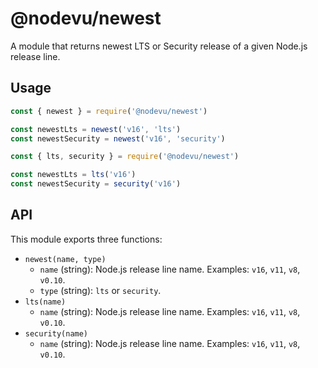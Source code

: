# @nodevu/newest

A module that returns newest LTS or Security release of a given Node.js release line.

## Usage

```js
const { newest } = require('@nodevu/newest')

const newestLts = newest('v16', 'lts')
const newestSecurity = newest('v16', 'security')
```

```js
const { lts, security } = require('@nodevu/newest')

const newestLts = lts('v16')
const newestSecurity = security('v16')
```

## API

This module exports three functions:

- `newest(name, type)`
  - `name` (string): Node.js release line name. Examples: `v16`, `v11`, `v8`, `v0.10`.
  - `type` (string): `lts` or `security`.
- `lts(name)`
  - `name` (string): Node.js release line name. Examples: `v16`, `v11`, `v8`, `v0.10`.
- `security(name)`
  - `name` (string): Node.js release line name. Examples: `v16`, `v11`, `v8`, `v0.10`.